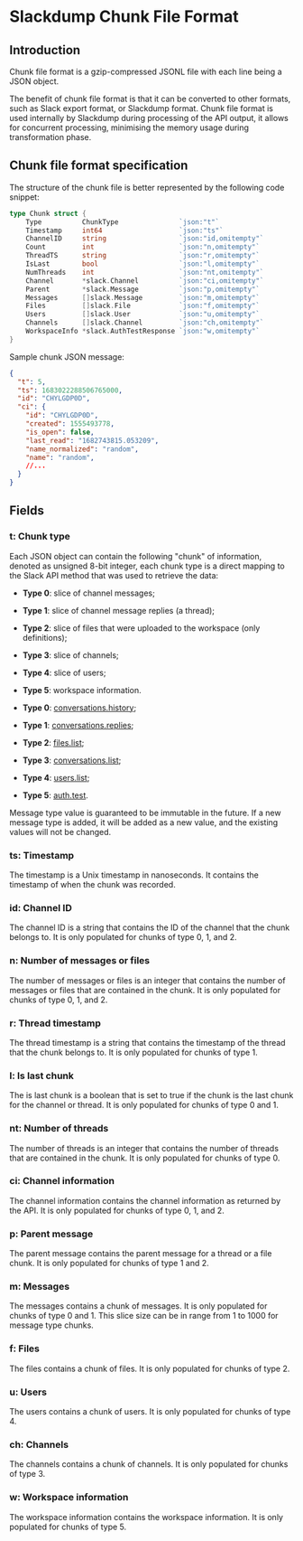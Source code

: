 # Slackdump Chunk File Format

## Introduction

Chunk file format is a gzip-compressed JSONL file with each line being a JSON
object.

The benefit of chunk file format is that it can be converted to other formats,
such as Slack export format, or Slackdump format.  Chunk file format is used
internally by Slackdump during processing of the API output, it allows for
concurrent processing, minimising the memory usage during transformation
phase.


## Chunk file format specification

The structure of the chunk file is better represented by the following code
snippet:

```go
type Chunk struct {
	Type          ChunkType               `json:"t"`
	Timestamp     int64                   `json:"ts"`
	ChannelID     string                  `json:"id,omitempty"`
	Count         int                     `json:"n,omitempty"`
	ThreadTS      string                  `json:"r,omitempty"`
	IsLast        bool                    `json:"l,omitempty"`
	NumThreads    int                     `json:"nt,omitempty"`
	Channel       *slack.Channel          `json:"ci,omitempty"`
	Parent        *slack.Message          `json:"p,omitempty"`
	Messages      []slack.Message         `json:"m,omitempty"`
	Files         []slack.File            `json:"f,omitempty"`
	Users         []slack.User            `json:"u,omitempty"`
	Channels      []slack.Channel         `json:"ch,omitempty"`
	WorkspaceInfo *slack.AuthTestResponse `json:"w,omitempty"`
}
```

Sample chunk JSON message:

```json
{
  "t": 5,
  "ts": 1683022288506765000,
  "id": "CHYLGDP0D",
  "ci": {
    "id": "CHYLGDP0D",
    "created": 1555493778,
    "is_open": false,
    "last_read": "1682743815.053209",
    "name_normalized": "random",
    "name": "random",
    //...
  }
}
```

## Fields

### t: Chunk type

Each JSON object can contain the following "chunk" of information, denoted as
unsigned 8-bit integer, each chunk type is a direct mapping to the Slack API method that was used to
retrieve the data:

- **Type 0**: slice of channel messages;
- **Type 1**: slice of channel message replies (a thread);
- **Type 2**: slice of files that were uploaded to the workspace (only definitions);
- **Type 3**: slice of channels;
- **Type 4**: slice of users;
- **Type 5**: workspace information.

- **Type 0**: [conversations.history](https://api.slack.com/methods/conversations.history);
- **Type 1**: [conversations.replies](https://api.slack.com/methods/conversations.replies);
- **Type 2**: [files.list](https://api.slack.com/methods/files.list);
- **Type 3**: [conversations.list](https://api.slack.com/methods/conversations.list);
- **Type 4**: [users.list](https://api.slack.com/methods/users.list);
- **Type 5**: [auth.test](https://api.slack.com/methods/auth.test).

Message type value is guaranteed to be immutable in the future.  If a new
message type is added, it will be added as a new value, and the existing
values will not be changed.

### ts: Timestamp

The timestamp is a Unix timestamp in nanoseconds.  It contains the timestamp
of when the chunk was recorded.

### id: Channel ID

The channel ID is a string that contains the ID of the channel that the chunk
belongs to.  It is only populated for chunks of type 0, 1, and 2.

### n: Number of messages or files

The number of messages or files is an integer that contains the number of
messages or files that are contained in the chunk.  It is only populated for
chunks of type 0, 1, and 2.

### r: Thread timestamp

The thread timestamp is a string that contains the timestamp of the thread
that the chunk belongs to.  It is only populated for chunks of type 1.

### l: Is last chunk

The is last chunk is a boolean that is set to true if the chunk is the last
chunk for the channel or thread.  It is only populated for chunks of type 0
and 1.

### nt: Number of threads

The number of threads is an integer that contains the number of threads that
are contained in the chunk.  It is only populated for chunks of type 0.

### ci: Channel information

The channel information contains the channel information as returned by the
API.  It is only populated for chunks of type 0, 1, and 2.

### p: Parent message

The parent message contains the parent message for a thread or a file chunk.
It is only populated for chunks of type 1 and 2.

### m: Messages

The messages contains a chunk of messages.  It is only populated for chunks of
type 0 and 1.  This slice size can be in range from 1 to 1000 for message type
chunks.

### f: Files

The files contains a chunk of files.  It is only populated for chunks of type
2.

### u: Users

The users contains a chunk of users.  It is only populated for chunks of type
4.

### ch: Channels

The channels contains a chunk of channels.  It is only populated for chunks of
type 3.

### w: Workspace information

The workspace information contains the workspace information.  It is only
populated for chunks of type 5.
